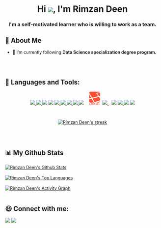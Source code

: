 <h1 align="center">Hi <img src="https://raw.githubusercontent.com/MartinHeinz/MartinHeinz/master/wave.gif" width="30px">, I'm Rimzan Deen</h1>
<h3 align="center">I'm a self-motivated learner who is willing to work as a team.</h3>


## 🙋 About Me

- 🌱 I’m currently following **Data Science specialization degree program.**

<br>
<br>

## 🚀 Languages and Tools:

<p align="center"> 
    <a href="https://www.python.org" target="_blank"> <img src="https://img.icons8.com/color/48/000000/python.png"/> </a> 
    <a href="https://www.java.com" target="_blank"> <img src="https://img.icons8.com/color/48/000000/java-coffee-cup-logo.png"/> </a>
    <a href="https://www.w3schools.com/cpp/" target="_blank"> <img src="https://img.icons8.com/color/48/000000/c-plus-plus-logo.png"/></a>
    <a href="https://www.cprogramming.com" target="_blank"> <img src="https://img.icons8.com/color/48/000000/c-programming.png"/></a>
    <a href="https://developer.mozilla.org/en-US/docs/Web/JavaScript" target="_blank"> <img src="https://img.icons8.com/color/48/000000/javascript.png"/> </a> 
    <a href="https://www.w3.org/html/" target="_blank"> <img src="https://img.icons8.com/color/48/000000/html-5.png"/> </a> 
    <a href="https://www.w3schools.com/css/" target="_blank"> <img src="https://img.icons8.com/color/48/000000/css3.png"/> </a> 
    <a href="https://getbootstrap.com" target="_blank"> <img src="https://img.icons8.com/color/48/000000/bootstrap.png"/> </a> 
    <a style="padding-right:10px;" href="https://www.php.net/" target="_blank"> <img src="https://img.icons8.com/offices/48/000000/php-logo.png"/></a>
    <a href="https://laravel.com/" target="_blank"> <img src="https://raw.githubusercontent.com/devicons/devicon/master/icons/laravel/laravel-plain-wordmark.svg" alt="laravel" width="43" height="43"/></a>
    <a style="padding-right:10px;" href="https://www.mysql.com/" target="_blank"> <img src="https://img.icons8.com/color/48/000000/mysql-logo.png"/> </a>
    <a href="https://www.microsoft.com/en-us/sql-server" target="_blank"> <img src="https://img.icons8.com/color/48/000000/microsoft-sql-server.png"/></a>
    <a href="https://git-scm.com/" target="_blank"> <img src="https://img.icons8.com/color/48/000000/git.png"/> </a> 
    <a href="https://developer.android.com/" target="_blank"> <img src="https://img.icons8.com/fluency/48/000000/android-os.png"/></a>
    <a href="https://hadoop.apache.org/" target="_blank"> <img src="https://img.icons8.com/color/48/000000/hadoop-distributed-file-system.png"/></a>

</p>

<br>

<p align="center">
    <a href="https://github.com/tuanrimzan/github-readme-streak-stats">
        <img title="🔥 Get streak stats for your profile at git.io/streak-stats" alt="Rimzan Deen's streak" src="https://github-readme-streak-stats.herokuapp.com/?user=tuanrimzan&theme=black-ice&hide_border=true&stroke=0000&background=0D1117"/>
    </a>
</p>

<br>
<br>

## 📊 My Github Stats

<a href="https://github.com/tuanrimzan/github-readme-stats"><img alt="Rimzan Deen's Github Stats" src="https://github-readme-stats.vercel.app/api?username=tuanrimzan&show_icons=true&count_private=true&theme=tokyonight&hide_border=true&bg_color=0D1117" /></a>
<br>
<br>
<a href="https://github.com/tuanrimzan/github-readme-stats"><img alt="Rimzan Deen's Top Languages" src="https://github-readme-stats.vercel.app/api/top-langs/?username=tuanrimzan&langs_count=8&count_private=true&layout=compact&theme=tokyonight&hide_border=true&bg_color=0D1117" /></a>
<br>
<br>
<a href="https://github.com/tuanrimzan/github-readme-activity-graph"><img alt="Rimzan Deen's Activity Graph" src="https://activity-graph.herokuapp.com/graph?username=tuanrimzan&bg_color=0D1117&color=8A9dFF&line=01B285&point=BE5CFF&hide_border=true" /></a>
<br>
<br>

## 😃 Connect with me:

<p align="left">
  <a href = "https://www.linkedin.com/in/rimzandeen/"><img src="https://img.icons8.com/fluent/48/000000/linkedin.png"/></a>
  <a href = "https://www.kaggle.com/rimzandeen/"><img src="https://img.icons8.com/external-tal-revivo-color-tal-revivo/48/000000/external-kaggle-an-online-community-of-data-scientists-and-machine-learners-owned-by-google-logo-color-tal-revivo.png"/></a>
</p>
